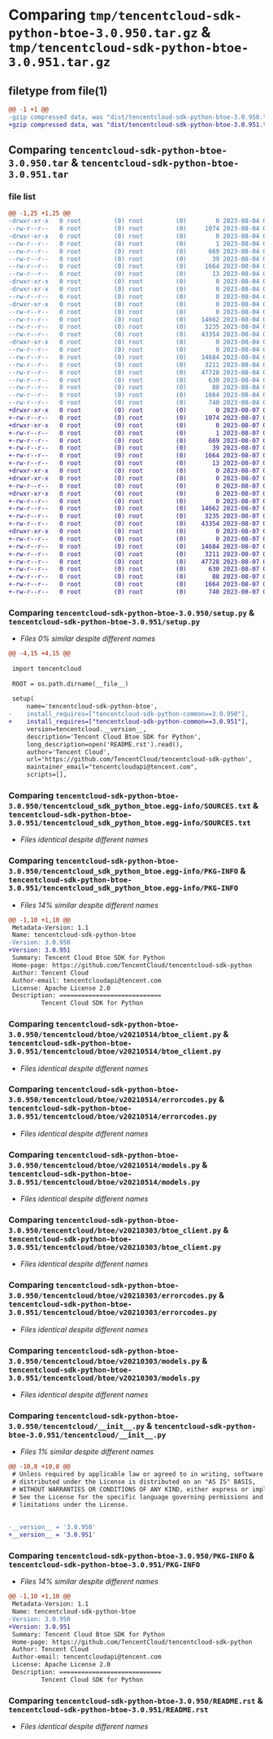 # Comparing `tmp/tencentcloud-sdk-python-btoe-3.0.950.tar.gz` & `tmp/tencentcloud-sdk-python-btoe-3.0.951.tar.gz`

## filetype from file(1)

```diff
@@ -1 +1 @@
-gzip compressed data, was "dist/tencentcloud-sdk-python-btoe-3.0.950.tar", last modified: Fri Aug  4 00:20:54 2023, max compression
+gzip compressed data, was "dist/tencentcloud-sdk-python-btoe-3.0.951.tar", last modified: Mon Aug  7 00:20:47 2023, max compression
```

## Comparing `tencentcloud-sdk-python-btoe-3.0.950.tar` & `tencentcloud-sdk-python-btoe-3.0.951.tar`

### file list

```diff
@@ -1,25 +1,25 @@
-drwxr-xr-x   0 root         (0) root         (0)        0 2023-08-04 00:20:54.000000 tencentcloud-sdk-python-btoe-3.0.950/
--rw-r--r--   0 root         (0) root         (0)     1074 2023-08-04 00:20:54.000000 tencentcloud-sdk-python-btoe-3.0.950/setup.py
-drwxr-xr-x   0 root         (0) root         (0)        0 2023-08-04 00:20:54.000000 tencentcloud-sdk-python-btoe-3.0.950/tencentcloud_sdk_python_btoe.egg-info/
--rw-r--r--   0 root         (0) root         (0)        1 2023-08-04 00:20:54.000000 tencentcloud-sdk-python-btoe-3.0.950/tencentcloud_sdk_python_btoe.egg-info/dependency_links.txt
--rw-r--r--   0 root         (0) root         (0)      669 2023-08-04 00:20:54.000000 tencentcloud-sdk-python-btoe-3.0.950/tencentcloud_sdk_python_btoe.egg-info/SOURCES.txt
--rw-r--r--   0 root         (0) root         (0)       39 2023-08-04 00:20:54.000000 tencentcloud-sdk-python-btoe-3.0.950/tencentcloud_sdk_python_btoe.egg-info/requires.txt
--rw-r--r--   0 root         (0) root         (0)     1664 2023-08-04 00:20:54.000000 tencentcloud-sdk-python-btoe-3.0.950/tencentcloud_sdk_python_btoe.egg-info/PKG-INFO
--rw-r--r--   0 root         (0) root         (0)       13 2023-08-04 00:20:54.000000 tencentcloud-sdk-python-btoe-3.0.950/tencentcloud_sdk_python_btoe.egg-info/top_level.txt
-drwxr-xr-x   0 root         (0) root         (0)        0 2023-08-04 00:20:54.000000 tencentcloud-sdk-python-btoe-3.0.950/tencentcloud/
-drwxr-xr-x   0 root         (0) root         (0)        0 2023-08-04 00:20:54.000000 tencentcloud-sdk-python-btoe-3.0.950/tencentcloud/btoe/
--rw-r--r--   0 root         (0) root         (0)        0 2023-08-04 00:20:54.000000 tencentcloud-sdk-python-btoe-3.0.950/tencentcloud/btoe/__init__.py
-drwxr-xr-x   0 root         (0) root         (0)        0 2023-08-04 00:20:54.000000 tencentcloud-sdk-python-btoe-3.0.950/tencentcloud/btoe/v20210514/
--rw-r--r--   0 root         (0) root         (0)        0 2023-08-04 00:20:54.000000 tencentcloud-sdk-python-btoe-3.0.950/tencentcloud/btoe/v20210514/__init__.py
--rw-r--r--   0 root         (0) root         (0)    14662 2023-08-04 00:20:54.000000 tencentcloud-sdk-python-btoe-3.0.950/tencentcloud/btoe/v20210514/btoe_client.py
--rw-r--r--   0 root         (0) root         (0)     3235 2023-08-04 00:20:54.000000 tencentcloud-sdk-python-btoe-3.0.950/tencentcloud/btoe/v20210514/errorcodes.py
--rw-r--r--   0 root         (0) root         (0)    43354 2023-08-04 00:20:54.000000 tencentcloud-sdk-python-btoe-3.0.950/tencentcloud/btoe/v20210514/models.py
-drwxr-xr-x   0 root         (0) root         (0)        0 2023-08-04 00:20:54.000000 tencentcloud-sdk-python-btoe-3.0.950/tencentcloud/btoe/v20210303/
--rw-r--r--   0 root         (0) root         (0)        0 2023-08-04 00:20:54.000000 tencentcloud-sdk-python-btoe-3.0.950/tencentcloud/btoe/v20210303/__init__.py
--rw-r--r--   0 root         (0) root         (0)    14684 2023-08-04 00:20:54.000000 tencentcloud-sdk-python-btoe-3.0.950/tencentcloud/btoe/v20210303/btoe_client.py
--rw-r--r--   0 root         (0) root         (0)     3211 2023-08-04 00:20:54.000000 tencentcloud-sdk-python-btoe-3.0.950/tencentcloud/btoe/v20210303/errorcodes.py
--rw-r--r--   0 root         (0) root         (0)    47728 2023-08-04 00:20:54.000000 tencentcloud-sdk-python-btoe-3.0.950/tencentcloud/btoe/v20210303/models.py
--rw-r--r--   0 root         (0) root         (0)      630 2023-08-04 00:20:54.000000 tencentcloud-sdk-python-btoe-3.0.950/tencentcloud/__init__.py
--rw-r--r--   0 root         (0) root         (0)       88 2023-08-04 00:20:54.000000 tencentcloud-sdk-python-btoe-3.0.950/setup.cfg
--rw-r--r--   0 root         (0) root         (0)     1664 2023-08-04 00:20:54.000000 tencentcloud-sdk-python-btoe-3.0.950/PKG-INFO
--rw-r--r--   0 root         (0) root         (0)      740 2023-08-04 00:20:54.000000 tencentcloud-sdk-python-btoe-3.0.950/README.rst
+drwxr-xr-x   0 root         (0) root         (0)        0 2023-08-07 00:20:47.000000 tencentcloud-sdk-python-btoe-3.0.951/
+-rw-r--r--   0 root         (0) root         (0)     1074 2023-08-07 00:20:47.000000 tencentcloud-sdk-python-btoe-3.0.951/setup.py
+drwxr-xr-x   0 root         (0) root         (0)        0 2023-08-07 00:20:47.000000 tencentcloud-sdk-python-btoe-3.0.951/tencentcloud_sdk_python_btoe.egg-info/
+-rw-r--r--   0 root         (0) root         (0)        1 2023-08-07 00:20:47.000000 tencentcloud-sdk-python-btoe-3.0.951/tencentcloud_sdk_python_btoe.egg-info/dependency_links.txt
+-rw-r--r--   0 root         (0) root         (0)      669 2023-08-07 00:20:47.000000 tencentcloud-sdk-python-btoe-3.0.951/tencentcloud_sdk_python_btoe.egg-info/SOURCES.txt
+-rw-r--r--   0 root         (0) root         (0)       39 2023-08-07 00:20:47.000000 tencentcloud-sdk-python-btoe-3.0.951/tencentcloud_sdk_python_btoe.egg-info/requires.txt
+-rw-r--r--   0 root         (0) root         (0)     1664 2023-08-07 00:20:47.000000 tencentcloud-sdk-python-btoe-3.0.951/tencentcloud_sdk_python_btoe.egg-info/PKG-INFO
+-rw-r--r--   0 root         (0) root         (0)       13 2023-08-07 00:20:47.000000 tencentcloud-sdk-python-btoe-3.0.951/tencentcloud_sdk_python_btoe.egg-info/top_level.txt
+drwxr-xr-x   0 root         (0) root         (0)        0 2023-08-07 00:20:47.000000 tencentcloud-sdk-python-btoe-3.0.951/tencentcloud/
+drwxr-xr-x   0 root         (0) root         (0)        0 2023-08-07 00:20:47.000000 tencentcloud-sdk-python-btoe-3.0.951/tencentcloud/btoe/
+-rw-r--r--   0 root         (0) root         (0)        0 2023-08-07 00:20:47.000000 tencentcloud-sdk-python-btoe-3.0.951/tencentcloud/btoe/__init__.py
+drwxr-xr-x   0 root         (0) root         (0)        0 2023-08-07 00:20:47.000000 tencentcloud-sdk-python-btoe-3.0.951/tencentcloud/btoe/v20210514/
+-rw-r--r--   0 root         (0) root         (0)        0 2023-08-07 00:20:47.000000 tencentcloud-sdk-python-btoe-3.0.951/tencentcloud/btoe/v20210514/__init__.py
+-rw-r--r--   0 root         (0) root         (0)    14662 2023-08-07 00:20:47.000000 tencentcloud-sdk-python-btoe-3.0.951/tencentcloud/btoe/v20210514/btoe_client.py
+-rw-r--r--   0 root         (0) root         (0)     3235 2023-08-07 00:20:47.000000 tencentcloud-sdk-python-btoe-3.0.951/tencentcloud/btoe/v20210514/errorcodes.py
+-rw-r--r--   0 root         (0) root         (0)    43354 2023-08-07 00:20:47.000000 tencentcloud-sdk-python-btoe-3.0.951/tencentcloud/btoe/v20210514/models.py
+drwxr-xr-x   0 root         (0) root         (0)        0 2023-08-07 00:20:47.000000 tencentcloud-sdk-python-btoe-3.0.951/tencentcloud/btoe/v20210303/
+-rw-r--r--   0 root         (0) root         (0)        0 2023-08-07 00:20:47.000000 tencentcloud-sdk-python-btoe-3.0.951/tencentcloud/btoe/v20210303/__init__.py
+-rw-r--r--   0 root         (0) root         (0)    14684 2023-08-07 00:20:47.000000 tencentcloud-sdk-python-btoe-3.0.951/tencentcloud/btoe/v20210303/btoe_client.py
+-rw-r--r--   0 root         (0) root         (0)     3211 2023-08-07 00:20:47.000000 tencentcloud-sdk-python-btoe-3.0.951/tencentcloud/btoe/v20210303/errorcodes.py
+-rw-r--r--   0 root         (0) root         (0)    47728 2023-08-07 00:20:47.000000 tencentcloud-sdk-python-btoe-3.0.951/tencentcloud/btoe/v20210303/models.py
+-rw-r--r--   0 root         (0) root         (0)      630 2023-08-07 00:20:47.000000 tencentcloud-sdk-python-btoe-3.0.951/tencentcloud/__init__.py
+-rw-r--r--   0 root         (0) root         (0)       88 2023-08-07 00:20:47.000000 tencentcloud-sdk-python-btoe-3.0.951/setup.cfg
+-rw-r--r--   0 root         (0) root         (0)     1664 2023-08-07 00:20:47.000000 tencentcloud-sdk-python-btoe-3.0.951/PKG-INFO
+-rw-r--r--   0 root         (0) root         (0)      740 2023-08-07 00:20:47.000000 tencentcloud-sdk-python-btoe-3.0.951/README.rst
```

### Comparing `tencentcloud-sdk-python-btoe-3.0.950/setup.py` & `tencentcloud-sdk-python-btoe-3.0.951/setup.py`

 * *Files 0% similar despite different names*

```diff
@@ -4,15 +4,15 @@
 
 import tencentcloud
 
 ROOT = os.path.dirname(__file__)
 
 setup(
     name='tencentcloud-sdk-python-btoe',
-    install_requires=["tencentcloud-sdk-python-common==3.0.950"],
+    install_requires=["tencentcloud-sdk-python-common==3.0.951"],
     version=tencentcloud.__version__,
     description='Tencent Cloud Btoe SDK for Python',
     long_description=open('README.rst').read(),
     author='Tencent Cloud',
     url='https://github.com/TencentCloud/tencentcloud-sdk-python',
     maintainer_email="tencentcloudapi@tencent.com",
     scripts=[],
```

### Comparing `tencentcloud-sdk-python-btoe-3.0.950/tencentcloud_sdk_python_btoe.egg-info/SOURCES.txt` & `tencentcloud-sdk-python-btoe-3.0.951/tencentcloud_sdk_python_btoe.egg-info/SOURCES.txt`

 * *Files identical despite different names*

### Comparing `tencentcloud-sdk-python-btoe-3.0.950/tencentcloud_sdk_python_btoe.egg-info/PKG-INFO` & `tencentcloud-sdk-python-btoe-3.0.951/tencentcloud_sdk_python_btoe.egg-info/PKG-INFO`

 * *Files 14% similar despite different names*

```diff
@@ -1,10 +1,10 @@
 Metadata-Version: 1.1
 Name: tencentcloud-sdk-python-btoe
-Version: 3.0.950
+Version: 3.0.951
 Summary: Tencent Cloud Btoe SDK for Python
 Home-page: https://github.com/TencentCloud/tencentcloud-sdk-python
 Author: Tencent Cloud
 Author-email: tencentcloudapi@tencent.com
 License: Apache License 2.0
 Description: ============================
         Tencent Cloud SDK for Python
```

### Comparing `tencentcloud-sdk-python-btoe-3.0.950/tencentcloud/btoe/v20210514/btoe_client.py` & `tencentcloud-sdk-python-btoe-3.0.951/tencentcloud/btoe/v20210514/btoe_client.py`

 * *Files identical despite different names*

### Comparing `tencentcloud-sdk-python-btoe-3.0.950/tencentcloud/btoe/v20210514/errorcodes.py` & `tencentcloud-sdk-python-btoe-3.0.951/tencentcloud/btoe/v20210514/errorcodes.py`

 * *Files identical despite different names*

### Comparing `tencentcloud-sdk-python-btoe-3.0.950/tencentcloud/btoe/v20210514/models.py` & `tencentcloud-sdk-python-btoe-3.0.951/tencentcloud/btoe/v20210514/models.py`

 * *Files identical despite different names*

### Comparing `tencentcloud-sdk-python-btoe-3.0.950/tencentcloud/btoe/v20210303/btoe_client.py` & `tencentcloud-sdk-python-btoe-3.0.951/tencentcloud/btoe/v20210303/btoe_client.py`

 * *Files identical despite different names*

### Comparing `tencentcloud-sdk-python-btoe-3.0.950/tencentcloud/btoe/v20210303/errorcodes.py` & `tencentcloud-sdk-python-btoe-3.0.951/tencentcloud/btoe/v20210303/errorcodes.py`

 * *Files identical despite different names*

### Comparing `tencentcloud-sdk-python-btoe-3.0.950/tencentcloud/btoe/v20210303/models.py` & `tencentcloud-sdk-python-btoe-3.0.951/tencentcloud/btoe/v20210303/models.py`

 * *Files identical despite different names*

### Comparing `tencentcloud-sdk-python-btoe-3.0.950/tencentcloud/__init__.py` & `tencentcloud-sdk-python-btoe-3.0.951/tencentcloud/__init__.py`

 * *Files 1% similar despite different names*

```diff
@@ -10,8 +10,8 @@
 # Unless required by applicable law or agreed to in writing, software
 # distributed under the License is distributed on an "AS IS" BASIS,
 # WITHOUT WARRANTIES OR CONDITIONS OF ANY KIND, either express or implied.
 # See the License for the specific language governing permissions and
 # limitations under the License.
 
 
-__version__ = '3.0.950'
+__version__ = '3.0.951'
```

### Comparing `tencentcloud-sdk-python-btoe-3.0.950/PKG-INFO` & `tencentcloud-sdk-python-btoe-3.0.951/PKG-INFO`

 * *Files 14% similar despite different names*

```diff
@@ -1,10 +1,10 @@
 Metadata-Version: 1.1
 Name: tencentcloud-sdk-python-btoe
-Version: 3.0.950
+Version: 3.0.951
 Summary: Tencent Cloud Btoe SDK for Python
 Home-page: https://github.com/TencentCloud/tencentcloud-sdk-python
 Author: Tencent Cloud
 Author-email: tencentcloudapi@tencent.com
 License: Apache License 2.0
 Description: ============================
         Tencent Cloud SDK for Python
```

### Comparing `tencentcloud-sdk-python-btoe-3.0.950/README.rst` & `tencentcloud-sdk-python-btoe-3.0.951/README.rst`

 * *Files identical despite different names*

